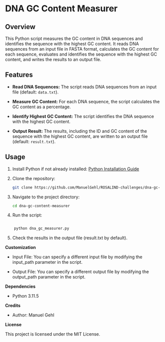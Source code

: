 # DNA GC Content Measurer

## Overview

This Python script measures the GC content in DNA sequences and identifies the sequence with the highest GC content. 
It reads DNA sequences from an input file in FASTA format, calculates the GC content for each sequence, evaluates and identifies the sequence with the highest GC content, and writes the results to an output file.

## Features

- **Read DNA Sequences:** The script reads DNA sequences from an input file (default: `data.txt`).

- **Measure GC Content:** For each DNA sequence, the script calculates the GC content as a percentage.

- **Identify Highest GC Content:** The script identifies the DNA sequence with the highest GC content.

- **Output Result:** The results, including the ID and GC content of the sequence with the highest GC content, are written to an output file (default: `result.txt`).

## Usage

1. Install Python if not already installed: [Python Installation Guide](https://www.python.org/downloads/)

2. Clone the repository:

   ```bash
   git clone https://github.com/ManuelGehl/ROSALIND-challenges/dna-gc-content-measurer/dna-gc-content-measurer.git
   ```
3. Navigate to the project directory:

   ```bash
   cd dna-gc-content-measurer
   ```
4. Run the script:

```bash

    python dna_gc_measurer.py
```

5. Check the results in the output file (result.txt by default).

**Customization**

- Input File: You can specify a different input file by modifying the input_path parameter in the script.

- Output File: You can specify a different output file by modifying the output_path parameter in the script.

**Dependencies**

- Python 3.11.5

**Credits**

- Author: Manuel Gehl

**License**

This project is licensed under the MIT License.
